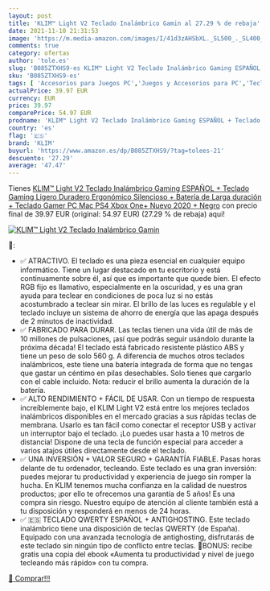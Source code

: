 ```yaml
---
layout: post
title: 'KLIM™ Light V2 Teclado Inalámbrico Gamin al 27.29 % de rebaja'
date: 2021-11-10 21:31:53
image: 'https://m.media-amazon.com/images/I/41d3zAHSbXL._SL500_._SL400_.jpg'
comments: true
category: ofertas
author: 'tole.es'
slug: 'B085ZTXHS9-es KLIM™ Light V2 Teclado Inalámbrico Gaming ESPAÑOL +...'
sku: 'B085ZTXHS9-es'
tags: [ 'Accesorios para Juegos PC','Juegos y Accesorios para PC','Teclados para gamers para PC','Videojuegos','klim','ps4','xbox', ]
actualPrice: 39.97 EUR
currency: EUR
price: 39.97
comparePrice: 54.97 EUR
prodname: 'KLIM™ Light V2 Teclado Inalámbrico Gaming ESPAÑOL + Teclado Gaming Ligero  Duradero  Ergonómico  Silencioso + Batería de Larga duración + Teclado Gamer PC Mac PS4 Xbox One+ Nuevo 2020 + Negro'
country: 'es'
flag: '🇪🇸'
brand: 'KLIM'
buyurl: 'https://www.amazon.es/dp/B085ZTXHS9/?tag=tolees-21'
descuento: '27.29'
average: '47.47'
---
```


Tienes [KLIM™ Light V2 Teclado Inalámbrico Gaming ESPAÑOL + Teclado Gaming Ligero  Duradero  Ergonómico  Silencioso + Batería de Larga duración + Teclado Gamer PC Mac PS4 Xbox One+ Nuevo 2020 + Negro](https://www.amazon.es/dp/B085ZTXHS9/?tag=tolees-21) con precio final de  39.97 EUR (original: 54.97 EUR) (27.29 %  de rebaja) aqui!

[![KLIM™ Light V2 Teclado Inalámbrico Gamin](https://m.media-amazon.com/images/I/41d3zAHSbXL._SL500_._SL400_.jpg)](https://www.amazon.es/dp/B085ZTXHS9/?tag=tolees-21)

🔎:

- ✅ ATRACTIVO. El teclado es una pieza esencial en cualquier equipo informático. Tiene un lugar destacado en tu escritorio y está continuamente sobre él, así que es importante que quede bien. El efecto RGB fijo es llamativo, especialmente en la oscuridad, y es una gran ayuda para teclear en condiciones de poca luz si no estás acostumbrado a teclear sin mirar. El brillo de las luces es regulable y el teclado incluye un sistema de ahorro de energía que las apaga después de 2 minutos de inactividad.
- ✅ FABRICADO PARA DURAR. Las teclas tienen una vida útil de más de 10 millones de pulsaciones, ¡así que podrás seguir usándolo durante la próxima década! El teclado está fabricado resistente plástico ABS y tiene un peso de solo 560 g. A diferencia de muchos otros teclados inalámbricos, este tiene una batería integrada de forma que no tengas que gastar un céntimo en pilas desechables. Solo tienes que cargarlo con el cable incluido. Nota: reducir el brillo aumenta la duración de la batería.
- ✅ ALTO RENDIMIENTO + FÁCIL DE USAR. Con un tiempo de respuesta increíblemente bajo, el KLIM Light V2 está entre los mejores teclados inalámbricos disponibles en el mercado gracias a sus rápidas teclas de membrana. Usarlo es tan fácil como conectar el receptor USB y activar un interruptor bajo el teclado. ¡Lo puedes usar hasta a 10 metros de distancia! Dispone de una tecla de función especial para acceder a varios atajos útiles directamente desde el teclado.
- ✅ UNA INVERSIÓN + VALOR SEGURO + GARANTÍA FIABLE. Pasas horas delante de tu ordenador, tecleando. Este teclado es una gran inversión: puedes mejorar tu productividad y experiencia de juego sin romper la hucha. En KLIM tenemos mucha confianza en la calidad de nuestros productos; ¡por ello te ofrecemos una garantía de 5 años! Es una compra sin riesgo. Nuestro equipo de atención al cliente también está a tu disposición y responderá en menos de 24 horas.
- ✅ 🇪🇸 TECLADO QWERTY ESPAÑOL + ANTIGHOSTING. Este teclado inalámbrico tiene una disposición de teclas QWERTY (de España). Equipado con una avanzada tecnología de antighosting, disfrutarás de este teclado sin ningún tipo de conflicto entre teclas. 📘BONUS: recibe gratis una copia del ebook «Aumenta tu productividad y nivel de juego tecleando más rápido» con tu compra.

[🛒 Comprar!!!](https://www.amazon.es/dp/B085ZTXHS9/?tag=tolees-21)
